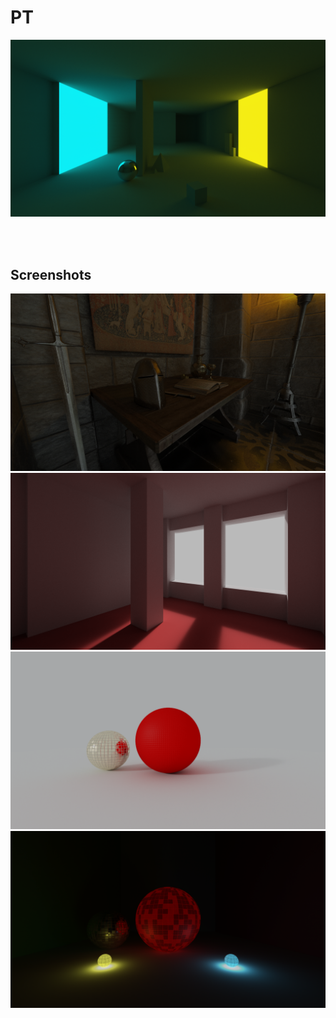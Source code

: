 # PT
![](PT/screenshots/pt4.png)

<br/><br/>

## **Screenshots**

![](PT/screenshots/pt64.png)
![](PT/screenshots/pt3.png)
![](PT/screenshots/pt2.png)
![](PT/screenshots/pt1__.png)
